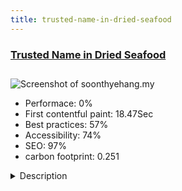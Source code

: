 ```yaml
---
title: trusted-name-in-dried-seafood
---
```


<div style="height: 3rem">
  <a href="http://soonthyehang.my"><h3>Trusted Name in Dried Seafood</h3></a>
</div>
<img loading="lazy" src="/images/thumbs/soonthyehang.my.jpg" alt="Screenshot of soonthyehang.my" />
<ul>
  <li>Performace: 0%</li>
  <li>
    First contentful paint:
    18.47Sec
  </li>
  <li>Best practices: 57%</li>
  <li>Accessibility: 74%</li>
  <li>SEO: 97%</li>
  <li>carbon footprint: 0.251</li>
</ul>
<details>
  <summary>Description</summary>
  <p>One of the leading importers, exporters and distributors of dried seafood in Malaysia. The site is combining with company information and E-commerce features. User can read company information like latest news, promotions, new products and so on. User can also direct purchase products from the site.The site was built with Joomla 3.x and mainly Virtuemart 3 for eCommerce part.</p>
</details>

